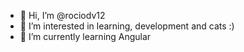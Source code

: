 - 👋 Hi, I’m @rociodv12
- 👀 I’m interested in learning, development and cats :)
- 🌱 I’m currently learning Angular


<!---
rociodv12/rociodv12 is a ✨ special ✨ repository because its `README.md` (this file) appears on your GitHub profile.
You can click the Preview link to take a look at your changes.
--->
